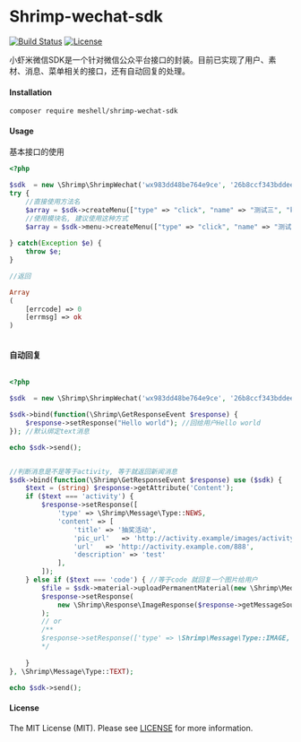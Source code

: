 Shrimp-wechat-sdk
=================

[![Build Status](https://travis-ci.org/TianLiangZhou/shrimp-wechat-sdk.svg?branch=master)](https://travis-ci.org/TianLiangZhou/shrimp-wechat-sdk)
[![License](https://img.shields.io/badge/license-mit-blue.svg)](LICENSE)

小虾米微信SDK是一个针对微信公众平台接口的封装。目前已实现了用户、素材、消息、菜单相关的接口，还有自动回复的处理。

#### Installation

```shell
composer require meshell/shrimp-wechat-sdk
```

#### Usage

基本接口的使用

```php
<?php

$sdk  = new \Shrimp\ShrimpWechat('wx983dd48be764e9ce', '26b8ccf343bddeecd0402e1b864d2dd4');
try {
    //直接使用方法名
    $array = $sdk->createMenu(["type" => "click", "name" => "测试三", "key"  => "V1001_TODAY_VIEW"]);
    //使用模块名, 建议使用这种方式
    $array = $sdk->menu->createMenu(["type" => "click", "name" => "测试三", "key"  => "V1001_TODAY_VIEW"]);
    
} catch(Exception $e) {
    throw $e;
}

//返回

Array
(
    [errcode] => 0
    [errmsg] => ok
)



```

#### 自动回复

```php

<?php

$sdk  = new \Shrimp\ShrimpWechat('wx983dd48be764e9ce', '26b8ccf343bddeecd0402e1b864d2dd4');

$sdk->bind(function(\Shrimp\GetResponseEvent $response) {
    $response->setResponse("Hello world"); //回给用户Hello world
}); //默认绑定text消息

echo $sdk->send();


//判断消息是不是等于activity, 等于就返回新闻消息
$sdk->bind(function(\Shrimp\GetResponseEvent $response) use ($sdk) {
    $text = (string) $response->getAttribute('Content');
    if ($text === 'activity') {
        $response->setResponse([
            'type' => \Shrimp\Message\Type::NEWS,
            'content' => [
                'title' => '抽奖活动',
                'pic_url'   => 'http://activity.example/images/activity.jpg',
                'url'   => 'http://activity.example.com/888',
                'description' => 'test'
            ],
        ]);
    } else if ($text === 'code') { //等于code 就回复一个图片给用户
        $file = $sdk->material->uploadPermanentMaterial(new \Shrimp\MediaFile(dirname(__DIR__) . '/content-image.png'));
        $response->setResponse(
            new \Shrimp\Response\ImageResponse($response->getMessageSource(), $file['media_id'])
        );
        // or 
        /**
        $response->setResponse(['type' => \Shrimp\Message\Type::IMAGE, 'content' => $file['media_id']]);
        */
        
    }
}, \Shrimp\Message\Type::TEXT);

echo $sdk->send();

```

#### License

The MIT License (MIT). Please see [LICENSE](LICENSE) for more information.
